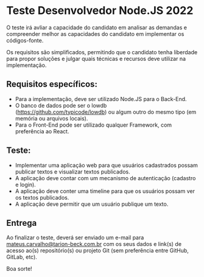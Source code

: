 # Teste Desenvolvedor Node.JS 2022

O teste irá avliar a capacidade do candidato em analisar as demandas e compreender melhor as capacidades do candidato em implementar os códigos-fonte.

Os requisitos são simplificados, permitindo que o candidato tenha liberdade para propor soluções e julgar quais técnicas e recursos deve utilizar na implementação.

## Requisitos específicos:
- Para a implementação, deve ser utilizado Node.JS para o Back-End.
- O banco de dados pode ser o lowdb (https://github.com/typicode/lowdb) ou algum outro do mesmo tipo (em memória ou arquivos locais).
- Para o Front-End pode ser utilizado qualquer Framework, com preferência ao React.

## Teste:
- Implementar uma aplicação web para que usuários cadastrados possam publicar textos e visualizar textos publicados.
- A aplicação deve contar com um mecanismo de autenticação (cadastro e login).
- A aplicação deve conter uma timeline para que os usuários possam ver os textos publicados.
- A aplicação deve permitir que um usuário publique um texto.

## Entrega

Ao finalizar o teste, deverá ser enviado um e-mail para mateus.carvalho@tarion-beck.com.br com os seus dados e link(s) de acesso ao(s) repositório(s) ou projeto Git (sem preferência entre GitHub, GitLab, etc).

Boa sorte!
